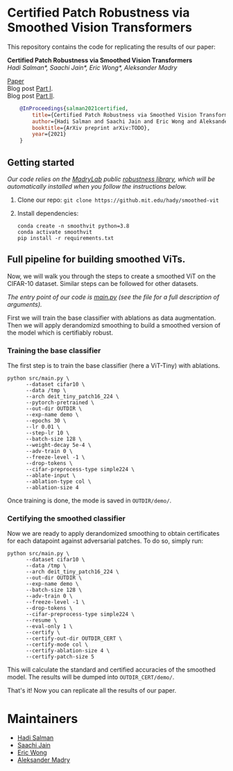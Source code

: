 # Certified Patch Robustness via Smoothed Vision Transformers

This repository contains the code for replicating the results of our paper:

**Certified Patch Robustness via Smoothed Vision Transformers** </br>
*Hadi Salman\*, Saachi Jain\*, Eric Wong\*, Aleksander Madry*

[Paper](https://gradientscience.org/certivited.pdf) <br>
Blog post [Part I](https://gradientscience.org/smoothing). <br>
Blog post [Part II](https://gradientscience.org/smoothed-vit). <br>

```bibtex
    @InProceedings{salman2021certified,
        title={Certified Patch Robustness via Smoothed Vision Transformers},
        author={Hadi Salman and Saachi Jain and Eric Wong and Aleksander Madry},
        booktitle={ArXiv preprint arXiv:TODO},
        year={2021}
    }
```


## Getting started
*Our code relies on the [MadryLab](http://madry-lab.ml/) public [robustness library](https://github.com/MadryLab/robustness), which will be automatically installed when you follow the instructions below.*

1.  Clone our repo: `git clone https://github.mit.edu/hady/smoothed-vit`

2.  Install dependencies:
    ```
    conda create -n smoothvit python=3.8
    conda activate smoothvit
    pip install -r requirements.txt
    ```

## Full pipeline for building smoothed ViTs.

Now, we will walk you through the steps to create a smoothed ViT on the CIFAR-10 dataset. Similar steps can be followed for other datasets.

*The entry point of our code is [main.py](src/main.py) (see the file for a full description of arguments).* 

First we will train the base classifier with ablations as data augmentation. Then we will apply derandomizd smoothing to build a smoothed version of the model which is certifiably robust.

### Training the base classifier

The first step is to train the base classifier (here a ViT-Tiny) with ablations.
  ```
  python src/main.py \
        --dataset cifar10 \
        --data /tmp \
        --arch deit_tiny_patch16_224 \
        --pytorch-pretrained \
        --out-dir OUTDIR \
        --exp-name demo \
        --epochs 30 \
        --lr 0.01 \
        --step-lr 10 \
        --batch-size 128 \
        --weight-decay 5e-4 \
        --adv-train 0 \
        --freeze-level -1 \
        --drop-tokens \
        --cifar-preprocess-type simple224 \
        --ablate-input \
        --ablation-type col \
        --ablation-size 4
  ```
Once training is done, the mode is saved in `OUTDIR/demo/`.

### Certifying the smoothed classifier

Now we are ready to apply derandomized smoothing to obtain certificates for each datapoint against adversarial patches. To do so, simply run: 
  ```
  python src/main.py \
        --dataset cifar10 \
        --data /tmp \
        --arch deit_tiny_patch16_224 \
        --out-dir OUTDIR \
        --exp-name demo \
        --batch-size 128 \
        --adv-train 0 \
        --freeze-level -1 \
        --drop-tokens \
        --cifar-preprocess-type simple224 \
        --resume \
        --eval-only 1 \
        --certify \
        --certify-out-dir OUTDIR_CERT \
        --certify-mode col \
        --certify-ablation-size 4 \
        --certify-patch-size 5
  ```    

This will calculate the standard and certified accuracies of the smoothed model. The results will be dumped into `OUTDIR_CERT/demo/`.

That's it! Now you can replicate all the results of our paper.

# Maintainers

* [Hadi Salman](https://twitter.com/hadisalmanX)
* [Saachi Jain](https://twitter.com/saach_jain)
* [Eric Wong](https://twitter.com/RICEric22) 
* [Aleksander Madry](https://twitter.com/aleks_madry) 


